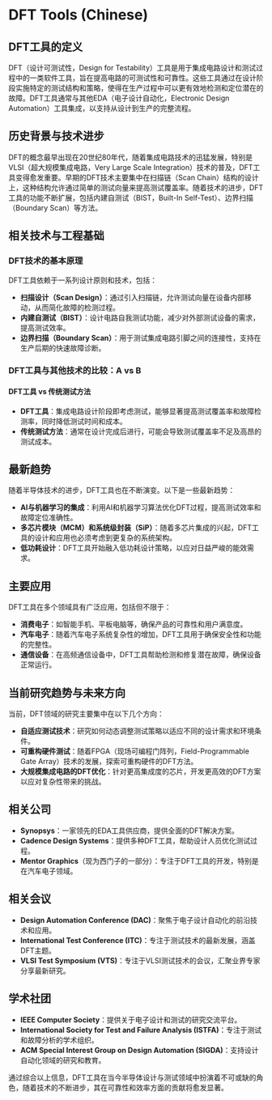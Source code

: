 # DFT Tools (Chinese)

## DFT工具的定义

DFT（设计可测试性，Design for Testability）工具是用于集成电路设计和测试过程中的一类软件工具，旨在提高电路的可测试性和可靠性。这些工具通过在设计阶段实施特定的测试结构和策略，使得在生产过程中可以更有效地检测和定位潜在的故障。DFT工具通常与其他EDA（电子设计自动化，Electronic Design Automation）工具集成，以支持从设计到生产的完整流程。

## 历史背景与技术进步

DFT的概念最早出现在20世纪80年代，随着集成电路技术的迅猛发展，特别是VLSI（超大规模集成电路，Very Large Scale Integration）技术的普及，DFT工具变得愈发重要。早期的DFT技术主要集中在扫描链（Scan Chain）结构的设计上，这种结构允许通过简单的测试向量来提高测试覆盖率。随着技术的进步，DFT工具的功能不断扩展，包括内建自测试（BIST，Built-In Self-Test）、边界扫描（Boundary Scan）等方法。

## 相关技术与工程基础

### DFT技术的基本原理

DFT工具依赖于一系列设计原则和技术，包括：

- **扫描设计（Scan Design）**：通过引入扫描链，允许测试向量在设备内部移动，从而简化故障的检测过程。
- **内建自测试（BIST）**：设计电路自我测试功能，减少对外部测试设备的需求，提高测试效率。
- **边界扫描（Boundary Scan）**：用于测试集成电路引脚之间的连接性，支持在生产后期的快速故障诊断。

### DFT工具与其他技术的比较：A vs B

#### DFT工具 vs 传统测试方法

- **DFT工具**：集成电路设计阶段即考虑测试，能够显著提高测试覆盖率和故障检测率，同时降低测试时间和成本。
- **传统测试方法**：通常在设计完成后进行，可能会导致测试覆盖率不足及高昂的测试成本。

## 最新趋势

随着半导体技术的进步，DFT工具也在不断演变。以下是一些最新趋势：

- **AI与机器学习的集成**：利用AI和机器学习算法优化DFT过程，提高测试效率和故障定位准确性。
- **多芯片模块（MCM）和系统级封装（SiP）**：随着多芯片集成的兴起，DFT工具的设计和应用也必须考虑到更复杂的系统架构。
- **低功耗设计**：DFT工具开始融入低功耗设计策略，以应对日益严峻的能效需求。

## 主要应用

DFT工具在多个领域具有广泛应用，包括但不限于：

- **消费电子**：如智能手机、平板电脑等，确保产品的可靠性和用户满意度。
- **汽车电子**：随着汽车电子系统复杂性的增加，DFT工具用于确保安全性和功能的完整性。
- **通信设备**：在高频通信设备中，DFT工具帮助检测和修复潜在故障，确保设备正常运行。

## 当前研究趋势与未来方向

当前，DFT领域的研究主要集中在以下几个方向：

- **自适应测试技术**：研究如何动态调整测试策略以适应不同的设计需求和环境条件。
- **可重构硬件测试**：随着FPGA（现场可编程门阵列，Field-Programmable Gate Array）技术的发展，探索可重构硬件的DFT方法。
- **大规模集成电路的DFT优化**：针对更高集成度的芯片，开发更高效的DFT方案以应对复杂性带来的挑战。

## 相关公司

- **Synopsys**：一家领先的EDA工具供应商，提供全面的DFT解决方案。
- **Cadence Design Systems**：提供多种DFT工具，帮助设计人员优化测试过程。
- **Mentor Graphics**（现为西门子的一部分）：专注于DFT工具的开发，特别是在汽车电子领域。

## 相关会议

- **Design Automation Conference (DAC)**：聚焦于电子设计自动化的前沿技术和应用。
- **International Test Conference (ITC)**：专注于测试技术的最新发展，涵盖DFT主题。
- **VLSI Test Symposium (VTS)**：专注于VLSI测试技术的会议，汇聚业界专家分享最新研究。

## 学术社团

- **IEEE Computer Society**：提供关于电子设计和测试的研究交流平台。
- **International Society for Test and Failure Analysis (ISTFA)**：专注于测试和故障分析的学术组织。
- **ACM Special Interest Group on Design Automation (SIGDA)**：支持设计自动化领域的研究和教育。

通过综合以上信息，DFT工具在当今半导体设计与测试领域中扮演着不可或缺的角色，随着技术的不断进步，其在可靠性和效率方面的贡献将愈发显著。